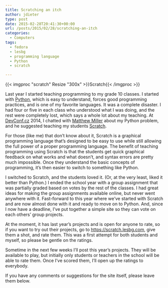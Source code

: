 ```yaml
---
title: Scratching an itch
author: jdieter
type: post
date: 2015-02-28T20:41:30+00:00
url: /posts/2015/02/28/scratching-an-itch
categories:
  - Computers
tags:
  - fedora
  - lesbg
  - programming language
  - Python
  - scratch

---
```

{{< imgproc "scratch" Resize "300x" >}}Scratch{{< /imgproc >}}

Last year I started teaching programming to my grade 10 classes. I started with [Python][2], which is easy to understand, forces good programming practices, and is one of my favorite languages. It was a complete disaster. I had four or five in each class who understood what I was doing, and the rest were completely lost, which says a whole lot about my teaching. At [DevConf.cz][3] 2014, I chatted with [Matthew Miller][4] about my Python problem, and he suggested teaching my students [Scratch][5].

For those (like me) that don&#8217;t know about it, Scratch is a graphical programming language that&#8217;s designed to be easy to use while still allowing the full power of a proper programming language. The benefit of teaching programming using Scratch is that the students get quick graphical feedback on what works and what doesn&#8217;t, and syntax errors are pretty much impossible. Once they understand the basic concepts of programming, it&#8217;s then easier to switch to something like Python.

I switched to Scratch, and the students loved it. (Or, at the very least, liked it better than Python.) I ended the school year with a group assignment that was partially graded based on votes by the rest of the classes. I had great ideas for making the group assignments available online, but never went anywhere with it. Fast-forward to this year where we&#8217;ve started with Scratch and are now almost done with it and ready to move on to Python. And, since I now have a deadline, I&#8217;ve put together a simple site so they can vote on each others&#8217; group projects.

At the moment, it has last year&#8217;s projects and is open for anyone to rate, so if you want to try out their projects, go to <https://scratch.lesbg.com>, give them a shot, and rate them. This was a first attempt for both students and myself, so please be gentle on the ratings.

Sometime in the next few weeks I&#8217;ll post this year&#8217;s projects. They will be available to play, but initially only students or teachers in the school will be able to rate them. Once I&#8217;ve scored them, I&#8217;ll open up the ratings to everybody.

If you have any comments or suggestions for the site itself, please leave them below.

 [2]: https://www.python.org/
 [3]: http://www.devconf.cz/
 [4]: http://fedoraproject.org/wiki/MatthewMiller
 [5]: http://scratch.mit.edu/
